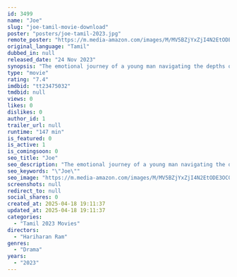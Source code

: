 ```yaml
---
id: 3499
name: "Joe"
slug: "joe-tamil-movie-download"
poster: "posters/joe-tamil-2023.jpg"
remote_poster: "https://m.media-amazon.com/images/M/MV5BZjYxZjI4N2EtODE3OC00YjE3LTkwYjctMzhlMmU0OGY1ZTA2XkEyXkFqcGc@._V1_SX300.jpg"
original_language: "Tamil"
dubbed_in: null
released_date: "24 Nov 2023"
synopsis: "The emotional journey of a young man navigating the depths of love, heartbreak and hope."
type: "movie"
rating: "7.4"
imdbid: "tt23475032"
tmdbid: null
views: 0
likes: 0
dislikes: 0
author_id: 1
trailer_url: null
runtime: "147 min"
is_featured: 0
is_active: 1
is_comingsoon: 0
seo_title: "Joe"
seo_description: "The emotional journey of a young man navigating the depths of love, heartbreak and hope."
seo_keywords: "\"Joe\""
seo_image: "https://m.media-amazon.com/images/M/MV5BZjYxZjI4N2EtODE3OC00YjE3LTkwYjctMzhlMmU0OGY1ZTA2XkEyXkFqcGc@._V1_SX300.jpg"
screenshots: null
redirect_to: null
social_shares: 0
created_at: 2025-04-18 19:11:37
updated_at: 2025-04-18 19:11:37
categories:
  - "Tamil 2023 Movies"
directors:
  - "Hariharan Ram"
genres:
  - "Drama"
years:
  - "2023"
---
```

